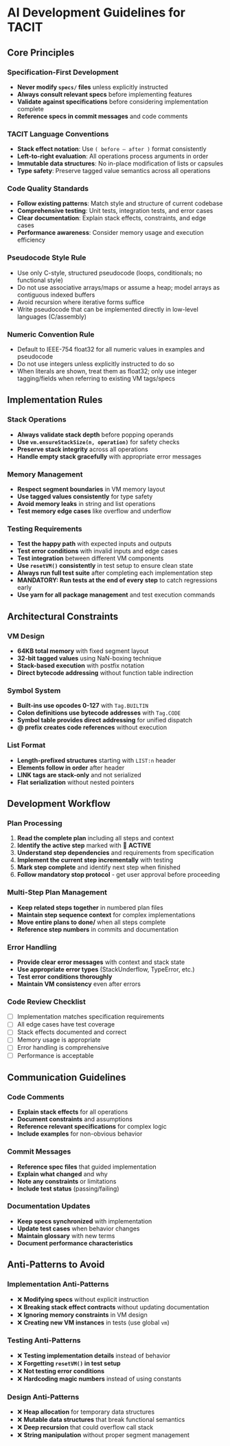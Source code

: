 # AI Development Guidelines for TACIT

## Core Principles

### Specification-First Development
- **Never modify `specs/` files** unless explicitly instructed
- **Always consult relevant specs** before implementing features
- **Validate against specifications** before considering implementation complete
- **Reference specs in commit messages** and code comments

### TACIT Language Conventions  
- **Stack effect notation**: Use `( before — after )` format consistently
- **Left-to-right evaluation**: All operations process arguments in order
- **Immutable data structures**: No in-place modification of lists or capsules
- **Type safety**: Preserve tagged value semantics across all operations

### Code Quality Standards
- **Follow existing patterns**: Match style and structure of current codebase  
- **Comprehensive testing**: Unit tests, integration tests, and error cases
- **Clear documentation**: Explain stack effects, constraints, and edge cases
- **Performance awareness**: Consider memory usage and execution efficiency

### Pseudocode Style Rule
- Use only C-style, structured pseudocode (loops, conditionals; no functional style)
- Do not use associative arrays/maps or assume a heap; model arrays as contiguous indexed buffers
- Avoid recursion where iterative forms suffice
- Write pseudocode that can be implemented directly in low-level languages (C/assembly)

### Numeric Convention Rule
- Default to IEEE-754 float32 for all numeric values in examples and pseudocode
- Do not use integers unless explicitly instructed to do so
- When literals are shown, treat them as float32; only use integer tagging/fields when referring to existing VM tags/specs

## Implementation Rules

### Stack Operations
- **Always validate stack depth** before popping operands
- **Use `vm.ensureStackSize(n, operation)`** for safety checks
- **Preserve stack integrity** across all operations
- **Handle empty stack gracefully** with appropriate error messages

### Memory Management
- **Respect segment boundaries** in VM memory layout
- **Use tagged values consistently** for type safety
- **Avoid memory leaks** in string and list operations
- **Test memory edge cases** like overflow and underflow

### Testing Requirements
- **Test the happy path** with expected inputs and outputs
- **Test error conditions** with invalid inputs and edge cases  
- **Test integration** between different VM components
- **Use `resetVM()` consistently** in test setup to ensure clean state
- **Always run full test suite** after completing each implementation step
- **MANDATORY: Run tests at the end of every step** to catch regressions early
- **Use yarn for all package management** and test execution commands

## Architectural Constraints

### VM Design
- **64KB total memory** with fixed segment layout
- **32-bit tagged values** using NaN-boxing technique
- **Stack-based execution** with postfix notation
- **Direct bytecode addressing** without function table indirection

### Symbol System
- **Built-ins use opcodes 0-127** with `Tag.BUILTIN`
- **Colon definitions use bytecode addresses** with `Tag.CODE`
- **Symbol table provides direct addressing** for unified dispatch
- **@ prefix creates code references** without execution

### List Format
- **Length-prefixed structures** starting with `LIST:n` header
- **Elements follow in order** after header
- **LINK tags are stack-only** and not serialized
- **Flat serialization** without nested pointers

## Development Workflow

### Plan Processing
1. **Read the complete plan** including all steps and context
2. **Identify the active step** marked with 🎯 **ACTIVE**
3. **Understand step dependencies** and requirements from specification
4. **Implement the current step incrementally** with testing
5. **Mark step complete** and identify next step when finished
6. **Follow mandatory stop protocol** - get user approval before proceeding

### Multi-Step Plan Management
- **Keep related steps together** in numbered plan files
- **Maintain step sequence context** for complex implementations
- **Move entire plans to done/** when all steps complete
- **Reference step numbers** in commits and documentation

### Error Handling
- **Provide clear error messages** with context and stack state
- **Use appropriate error types** (StackUnderflow, TypeError, etc.)
- **Test error conditions thoroughly** 
- **Maintain VM consistency** even after errors

### Code Review Checklist
- [ ] Implementation matches specification requirements
- [ ] All edge cases have test coverage
- [ ] Stack effects documented and correct
- [ ] Memory usage is appropriate
- [ ] Error handling is comprehensive
- [ ] Performance is acceptable

## Communication Guidelines

### Code Comments
- **Explain stack effects** for all operations
- **Document constraints** and assumptions
- **Reference relevant specifications** for complex logic
- **Include examples** for non-obvious behavior

### Commit Messages
- **Reference spec files** that guided implementation
- **Explain what changed** and why
- **Note any constraints** or limitations
- **Include test status** (passing/failing)

### Documentation Updates
- **Keep specs synchronized** with implementation
- **Update test cases** when behavior changes
- **Maintain glossary** with new terms
- **Document performance characteristics**

## Anti-Patterns to Avoid

### Implementation Anti-Patterns
- ❌ **Modifying specs** without explicit instruction
- ❌ **Breaking stack effect contracts** without updating documentation
- ❌ **Ignoring memory constraints** in VM design
- ❌ **Creating new VM instances** in tests (use global `vm`)

### Testing Anti-Patterns  
- ❌ **Testing implementation details** instead of behavior
- ❌ **Forgetting `resetVM()` in test setup**
- ❌ **Not testing error conditions**
- ❌ **Hardcoding magic numbers** instead of using constants

### Design Anti-Patterns
- ❌ **Heap allocation** for temporary data structures
- ❌ **Mutable data structures** that break functional semantics
- ❌ **Deep recursion** that could overflow call stack
- ❌ **String manipulation** without proper segment management
